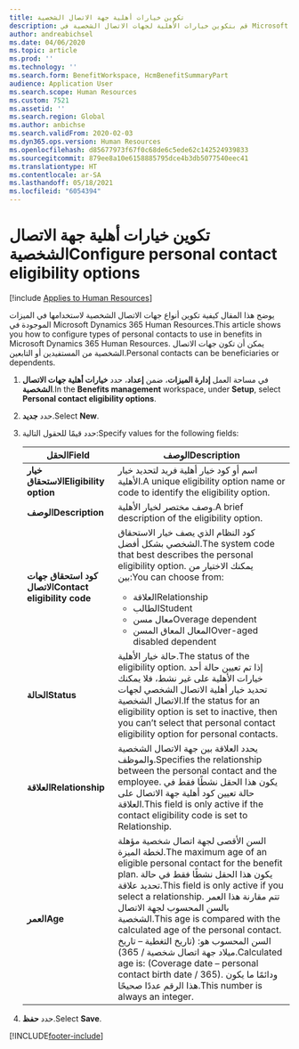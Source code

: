```yaml
---
title: تكوين خيارات أهلية جهة الاتصال الشخصية
description: قم بتكوين خيارات الأهلية لجهات الاتصال الشخصية في Microsoft Dynamics 365 Human Resources. يمكن أن تكون جهات الاتصال الشخصية من المستفيدين أو التابعين.
author: andreabichsel
ms.date: 04/06/2020
ms.topic: article
ms.prod: ''
ms.technology: ''
ms.search.form: BenefitWorkspace, HcmBenefitSummaryPart
audience: Application User
ms.search.scope: Human Resources
ms.custom: 7521
ms.assetid: ''
ms.search.region: Global
ms.author: anbichse
ms.search.validFrom: 2020-02-03
ms.dyn365.ops.version: Human Resources
ms.openlocfilehash: d85677973f67f0c68de6c5ede62c142524939833
ms.sourcegitcommit: 879ee8a10e6158885795dce4b3db5077540eec41
ms.translationtype: HT
ms.contentlocale: ar-SA
ms.lasthandoff: 05/18/2021
ms.locfileid: "6054394"
---
```

# <a name="configure-personal-contact-eligibility-options"></a><span data-ttu-id="ab251-104">تكوين خيارات أهلية جهة الاتصال الشخصية</span><span class="sxs-lookup"><span data-stu-id="ab251-104">Configure personal contact eligibility options</span></span>

[!include [Applies to Human Resources](../includes/applies-to-hr.md)]

<span data-ttu-id="ab251-105">يوضح هذا المقال كيفية تكوين أنواع جهات الاتصال الشخصية لاستخدامها في الميزات الموجودة في Microsoft Dynamics 365 Human Resources.</span><span class="sxs-lookup"><span data-stu-id="ab251-105">This article shows you how to configure types of personal contacts to use in benefits in Microsoft Dynamics 365 Human Resources.</span></span> <span data-ttu-id="ab251-106">يمكن أن تكون جهات الاتصال الشخصية من المستفيدين أو التابعين.</span><span class="sxs-lookup"><span data-stu-id="ab251-106">Personal contacts can be beneficiaries or dependents.</span></span> 

1. <span data-ttu-id="ab251-107">في مساحة العمل **إدارة الميزات**، ضمن **إعداد**، حدد **خيارات أهلية جهات الاتصال الشخصية**.</span><span class="sxs-lookup"><span data-stu-id="ab251-107">In the **Benefits management** workspace, under **Setup**, select **Personal contact eligibility options**.</span></span>

2. <span data-ttu-id="ab251-108">حدد **جديد**.</span><span class="sxs-lookup"><span data-stu-id="ab251-108">Select **New**.</span></span>

3. <span data-ttu-id="ab251-109">حدد قيمًا للحقول التالية:</span><span class="sxs-lookup"><span data-stu-id="ab251-109">Specify values for the following fields:</span></span>

   | <span data-ttu-id="ab251-110">الحقل</span><span class="sxs-lookup"><span data-stu-id="ab251-110">Field</span></span> | <span data-ttu-id="ab251-111">‏‏الوصف</span><span class="sxs-lookup"><span data-stu-id="ab251-111">Description</span></span> |
   | --- | --- |
   | <span data-ttu-id="ab251-112">**خيار الاستحقاق**</span><span class="sxs-lookup"><span data-stu-id="ab251-112">**Eligibility option**</span></span> | <span data-ttu-id="ab251-113">اسم أو كود خيار أهلية فريد لتحديد خيار الأهلية.</span><span class="sxs-lookup"><span data-stu-id="ab251-113">A unique eligibility option name or code to identify the eligibility option.</span></span> |
   | <span data-ttu-id="ab251-114">**‏‏الوصف**</span><span class="sxs-lookup"><span data-stu-id="ab251-114">**Description**</span></span> | <span data-ttu-id="ab251-115">وصف مختصر لخيار الأهلية.</span><span class="sxs-lookup"><span data-stu-id="ab251-115">A brief description of the eligibility option.</span></span> |
   | <span data-ttu-id="ab251-116">**كود استحقاق جهات الاتصال**</span><span class="sxs-lookup"><span data-stu-id="ab251-116">**Contact eligibility code**</span></span> | <span data-ttu-id="ab251-117">كود النظام الذي يصف خيار الاستحقاق الشخصي بشكل أفضل.</span><span class="sxs-lookup"><span data-stu-id="ab251-117">The system code that best describes the personal eligibility option.</span></span> <span data-ttu-id="ab251-118">يمكنك الاختيار من بين:</span><span class="sxs-lookup"><span data-stu-id="ab251-118">You can choose from:</span></span> <ul><li><span data-ttu-id="ab251-119">العلاقة</span><span class="sxs-lookup"><span data-stu-id="ab251-119">Relationship</span></span></li><li><span data-ttu-id="ab251-120">الطالب</span><span class="sxs-lookup"><span data-stu-id="ab251-120">Student</span></span></li><li><span data-ttu-id="ab251-121">معال مسن</span><span class="sxs-lookup"><span data-stu-id="ab251-121">Overage dependent</span></span></li><li><span data-ttu-id="ab251-122">المعال المعاق المسن</span><span class="sxs-lookup"><span data-stu-id="ab251-122">Over-aged disabled dependent</span></span></li></ul> |
   | <span data-ttu-id="ab251-123">**الحالة**</span><span class="sxs-lookup"><span data-stu-id="ab251-123">**Status**</span></span> | <span data-ttu-id="ab251-124">حالة خيار الأهلية.</span><span class="sxs-lookup"><span data-stu-id="ab251-124">The status of the eligibility option.</span></span> <span data-ttu-id="ab251-125">إذا تم تعيين حالة أحد خيارات الأهلية على غير نشط، فلا يمكنك تحديد خيار أهلية الاتصال الشخصي لجهات الاتصال الشخصية.</span><span class="sxs-lookup"><span data-stu-id="ab251-125">If the status for an eligibility option is set to inactive, then you can’t select that personal contact eligibility option for personal contacts.</span></span> |
   | <span data-ttu-id="ab251-126">**العلاقة**</span><span class="sxs-lookup"><span data-stu-id="ab251-126">**Relationship**</span></span> | <span data-ttu-id="ab251-127">يحدد العلاقة بين جهة الاتصال الشخصية والموظف.</span><span class="sxs-lookup"><span data-stu-id="ab251-127">Specifies the relationship between the personal contact and the employee.</span></span> <span data-ttu-id="ab251-128">يكون هذا الحقل نشطًا فقط في حالة تعيين كود أهلية جهة الاتصال على العلاقة.</span><span class="sxs-lookup"><span data-stu-id="ab251-128">This field is only active if the contact eligibility code is set to Relationship.</span></span> |
   | <span data-ttu-id="ab251-129">**العمر**</span><span class="sxs-lookup"><span data-stu-id="ab251-129">**Age**</span></span> | <span data-ttu-id="ab251-130">السن الأقصى لجهة اتصال شخصية مؤهلة لخطة الميزة.</span><span class="sxs-lookup"><span data-stu-id="ab251-130">The maximum age of an eligible personal contact for the benefit plan.</span></span> <span data-ttu-id="ab251-131">يكون هذا الحقل نشطًا فقط في حالة تحديد علاقة.</span><span class="sxs-lookup"><span data-stu-id="ab251-131">This field is only active if you select a relationship.</span></span> <span data-ttu-id="ab251-132">تتم مقارنة هذا العمر بالسن المحسوب لجهة الاتصال الشخصية.</span><span class="sxs-lookup"><span data-stu-id="ab251-132">This age is compared with the calculated age of the personal contact.</span></span> <span data-ttu-id="ab251-133">السن المحسوب هو: (تاريخ التغطية – تاريخ ميلاد جهة اتصال شخصية / 365).</span><span class="sxs-lookup"><span data-stu-id="ab251-133">Calculated age is: (Coverage date – personal contact birth date / 365).</span></span> <span data-ttu-id="ab251-134">ودائمًا ما يكون هذا الرقم عددًا صحيحًا.</span><span class="sxs-lookup"><span data-stu-id="ab251-134">This number is always an integer.</span></span> |

4. <span data-ttu-id="ab251-135">حدد **حفظ**.</span><span class="sxs-lookup"><span data-stu-id="ab251-135">Select **Save**.</span></span> 


[!INCLUDE[footer-include](../includes/footer-banner.md)]